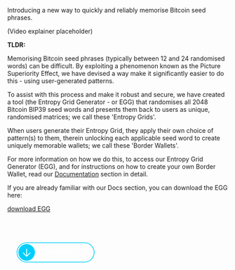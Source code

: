 Introducing a new way to quickly and reliably memorise Bitcoin seed phrases.

(Video explainer placeholder)

**TLDR:**

Memorising Bitcoin seed phrases (typically between 12 and 24 randomised words) can be difficult. By exploiting a phenomenon known as the Picture Superiority Effect, we have devised a way make it significantly easier to do this - using user-generated patterns.

To assist with this process and make it robust and secure, we have created a tool (the Entropy Grid Generator - or EGG) that randomises all 2048 Bitcoin BIP39 seed words and presents them back to users as unique, randomised matrices; we call these 'Entropy Grids'.

When users generate their Entropy Grid, they apply their own choice of pattern(s) to them, therein unlocking each applicable seed word to create uniquely memorable wallets; we call these 'Border Wallets'.

For more information on how we do this, to access our Entropy Grid Generator (EGG), and for instructions on how to create your own Border Wallet, read our [Documentation](/docs) section in detail.

If you are already familiar with our Docs section, you can download the EGG here:

[download EGG](/download)

<svg viewBox='0 0 100 50' width='220' height='110' fill='none'>
  <circle cx='20'cy='35' r='8.5' fill='#00cffc' class='mainCircle'></circle>
  <circle cx='20' cy='35' r='8.05' stroke='#00cffc' stroke-width='.9' fill='url(#gradient)' class='mainCircleFill'></circle>
  <rect x='17.5' y='32.5' width='5' height='5' stroke='none' fill='#00cffc' class='rect'></rect>
  <path d='M20,39 l3.5,-3.5 l0,0 M20,39 l-3.5,-3.5 l0,0 M20,39 l0,-7.5' stroke='#fff' stroke-linecap='round' stroke-width='.8' class='arrow'></path>
  <text x='55' y='36.5' fill='#fff' text-anchor='middle' font-size='5.5' font-family='Roboto' letter-spacing='.2' class='text'>download</text>
  <path d='M50,25 h30 a10,10 0 0,1 10,10 a10,10 0 0,1 -10,10 s-30,0 -60,0 a10,10 0 0,1 -10,-10 a10,10 0 0,1 10,-10 h30' stroke='#00cffc' stroke-width='.7' fill='transparent' class='btn'></path>
  <circle cx='20' cy='35' r='7.9' fill='#fff' fill-opacity='0' stroke='#fff' stroke-width='1.6' stroke-opacity='0' class='subCircle'></circle>
  <circle cx='50' cy='26' r='0' fill='#fff' class='dot'></circle>
  <linearGradient id='gradient' x1='0%' y1='0%' x2='0%' y2='100%'>
    <stop offset='98%' class='gradient' stop-color='transparent'/>
    <stop offset='98%' class='gradient' stop-color='#00afd3'/>
  </linearGradient>
</svg>
